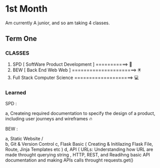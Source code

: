 # 1st Month

Am currently A junior, and so am taking 4 classes.

## Term One

### CLASSES 

1. SPD [ SoftWare Product Development ] ===========>  📱
2. BEW [ Back End Web Web ]  ======================>  🖲
3. Full Stack Computer Science ====================>  💻

### Learned 

SPD : 
      
a, Createing required documentation to specify the design of a product, including user journeys and wireframes 🔥
      
BEW : 

a, Static Website /<br>
b, Git & Version Control
c, Flask Basic ( Creating & Initilazing Flask File, Route, Jinja Templates etc )
d, API ( URLs: Understanding how URL  are made throught querying string , HTTP, REST, and Readihng basic API        documentation and making APIs calls throught requests.get()

